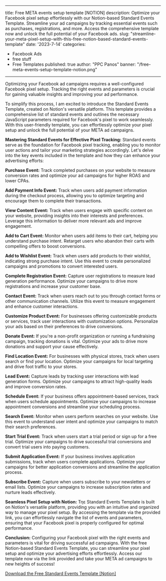 
---

title: Free META events setup template [NOTION]
description: Optimize your Facebook pixel setup effortlessly with our Notion-based Standard Events Template. Streamline your ad campaigns by tracking essential events such as purchases, registrations, and more. Access the comprehensive template now and unlock the full potential of your Facebook ads.
slug: "streamline-your-meta-pixel-setup-with-this-free-notion-based-standard-events-template"
date: '2023-7-14'
categories:
- Facebook Ads
- free stuff
- Free Templates
published: true
author: "PPC Panos"
banner: "/free-meta-events-setup-template-notion.png"



---




Optimizing your Facebook ad campaigns requires a well-configured Facebook pixel setup. Tracking the right events and parameters is crucial for gaining valuable insights and improving your ad performance. 

To simplify this process, I am excited to introduce the Standard Events Template, created on Notion's versatile platform. This template provides a comprehensive list of standard events and outlines the necessary JavaScript parameters required for Facebook's pixel to work seamlessly. 
With this user-friendly template, you can effortlessly optimize your pixel setup and unlock the full potential of your META ad campaigns.

**Mastering Standard Events for Effective Pixel Tracking:**
Standard events serve as the foundation for Facebook pixel tracking, enabling you to monitor user actions and tailor your marketing strategies accordingly. Let's delve into the key events included in the template and how they can enhance your advertising efforts:

**Purchase Event:**
Track completed purchases on your website to measure conversion rates and optimize your ad campaigns for higher ROAS and lower CPAs.

**Add Payment Info Event:**
Track when users add payment information during the checkout process, allowing you to optimize targeting and encourage them to complete their transactions.

**View Content Event:**
Track when users engage with specific content on your website, providing insights into their interests and preferences. Leverage this information to deliver more relevant ads and improve engagement.

**Add to Cart Event:**
Monitor when users add items to their cart, helping you understand purchase intent. Retarget users who abandon their carts with compelling offers to boost conversions.

**Add to Wishlist Event:**
Track when users add products to their wishlist, indicating strong purchase intent. Use this event to create personalized campaigns and promotions to convert interested users.

**Complete Registration Event:**
Capture user registrations to measure lead generation performance. Optimize your campaigns to drive more registrations and increase your customer base.

**Contact Event:**
Track when users reach out to you through contact forms or other communication channels. Utilize this event to measure engagement and enhance customer interactions.

**Customize Product Event:**
For businesses offering customizable products or services, track user interactions with customization options. Personalize your ads based on their preferences to drive conversions.

**Donate Event:**
If you're a non-profit organization or running a fundraising campaign, tracking donations is vital. Optimize your ads to drive more donations and support your cause effectively.

**Find Location Event:**
For businesses with physical stores, track when users search or find your location. Optimize your campaigns for local targeting and drive foot traffic to your stores.

**Lead Event:**
Capture leads by tracking user interactions with lead generation forms. Optimize your campaigns to attract high-quality leads and improve conversion rates.

**Schedule Event:**
If your business offers appointment-based services, track when users schedule appointments. Optimize your campaigns to increase appointment conversions and streamline your scheduling process.

**Search Event:**
Monitor when users perform searches on your website. Use this event to understand user intent and optimize your campaigns to match their search preferences.

**Start Trial Event:**
Track when users start a trial period or sign up for a free trial. Optimize your campaigns to drive successful trial conversions and convert trial users into paying customers.

**Submit Application Event:**
If your business involves application submissions, track when users complete applications. Optimize your campaigns for better application conversions and streamline the application process.

**Subscribe Event:**
Capture when users subscribe to your newsletters or email lists. Optimize your campaigns to increase subscription rates and nurture leads effectively.

**Seamless Pixel Setup with Notion:**
Τηε Standard Events Template is built on Notion's versatile platform, providing you with an intuitive and organized way to manage your pixel setup. By accessing the template via the provided link, you can effortlessly navigate the list of events and parameters, ensuring that your Facebook pixel is properly configured for optimal performance.

**Conclusion:**
Configuring your Facebook pixel with the right events and parameters is vital for driving successful ad campaigns. With the free Notion-based Standard Events Template, you can streamline your pixel setup and optimize your advertising efforts effortlessly. 
Access our template now via the link provided and take your META ad campaigns to new heights of success!


[Download the Free Standard Events Template \[Notion\]](https://ppcpanos.notion.site/ppcpanos/META-PIXEL-Standard-Events-9b3675fa865b48cbb496347db64bc7b7)




